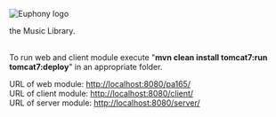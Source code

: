 ![Euphony logo](https://raw.github.com/tomillie/Euphony/master/Euphony/Euphony-WEB/src/main/webapp/img/euphony-logo.png)

the Music Library.
<br><br>

To run web and client module execute "<strong>mvn clean install tomcat7:run tomcat7:deploy</strong>" in an appropriate folder.

URL of web module: <a href="http://localhost:8080/pa165/">http://localhost:8080/pa165/</a><br>
URL of client module: <a href="http://localhost:8080/client/">http://localhost:8080/client/</a><br>
URL of server module: <a href="http://localhost:8080/server/">http://localhost:8080/server/</a><br>
